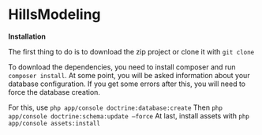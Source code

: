 HillsModeling
===========

**Installation**

The first thing to do is to download the zip project or clone it with `git clone`


To download the dependencies, you need to install composer and run `composer install`.
At some point, you will be asked information about your database configuration.
If you get some errors after this, you will need to force the database creation.

For this, use `php app/console doctrine:database:create`
Then `php app/console doctrine:schema:update —force`
At last, install assets with `php app/console assets:install`
